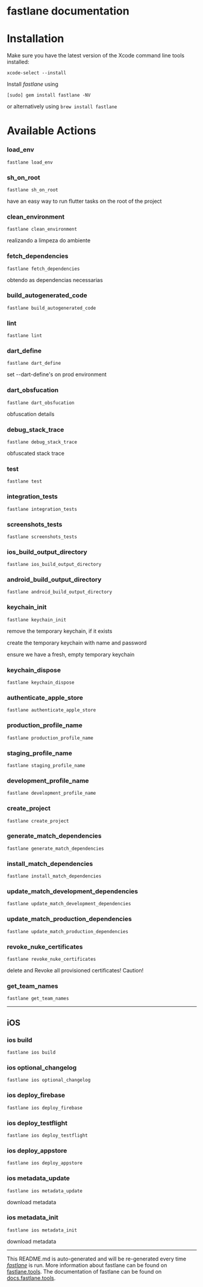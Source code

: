 fastlane documentation
================
# Installation

Make sure you have the latest version of the Xcode command line tools installed:

```
xcode-select --install
```

Install _fastlane_ using
```
[sudo] gem install fastlane -NV
```
or alternatively using `brew install fastlane`

# Available Actions
### load_env
```
fastlane load_env
```

### sh_on_root
```
fastlane sh_on_root
```
have an easy way to run flutter tasks on the root of the project
### clean_environment
```
fastlane clean_environment
```
realizando a limpeza do ambiente
### fetch_dependencies
```
fastlane fetch_dependencies
```
obtendo as dependencias necessarias
### build_autogenerated_code
```
fastlane build_autogenerated_code
```

### lint
```
fastlane lint
```

### dart_define
```
fastlane dart_define
```
set --dart-define's on prod environment
### dart_obsfucation
```
fastlane dart_obsfucation
```
obfuscation details
### debug_stack_trace
```
fastlane debug_stack_trace
```
obfuscated stack trace
### test
```
fastlane test
```

### integration_tests
```
fastlane integration_tests
```

### screenshots_tests
```
fastlane screenshots_tests
```

### ios_build_output_directory
```
fastlane ios_build_output_directory
```

### android_build_output_directory
```
fastlane android_build_output_directory
```

### keychain_init
```
fastlane keychain_init
```
remove the temporary keychain, if it exists

create the temporary keychain with name and password

ensure we have a fresh, empty temporary keychain
### keychain_dispose
```
fastlane keychain_dispose
```

### authenticate_apple_store
```
fastlane authenticate_apple_store
```

### production_profile_name
```
fastlane production_profile_name
```

### staging_profile_name
```
fastlane staging_profile_name
```

### development_profile_name
```
fastlane development_profile_name
```

### create_project
```
fastlane create_project
```

### generate_match_dependencies
```
fastlane generate_match_dependencies
```

### install_match_dependencies
```
fastlane install_match_dependencies
```

### update_match_development_dependencies
```
fastlane update_match_development_dependencies
```

### update_match_production_dependencies
```
fastlane update_match_production_dependencies
```

### revoke_nuke_certificates
```
fastlane revoke_nuke_certificates
```
delete and Revoke all provisioned certificates! Caution!
### get_team_names
```
fastlane get_team_names
```


----

## iOS
### ios build
```
fastlane ios build
```

### ios optional_changelog
```
fastlane ios optional_changelog
```

### ios deploy_firebase
```
fastlane ios deploy_firebase
```

### ios deploy_testflight
```
fastlane ios deploy_testflight
```

### ios deploy_appstore
```
fastlane ios deploy_appstore
```

### ios metadata_update
```
fastlane ios metadata_update
```
download metadata
### ios metadata_init
```
fastlane ios metadata_init
```
download metadata

----

This README.md is auto-generated and will be re-generated every time [_fastlane_](https://fastlane.tools) is run.
More information about fastlane can be found on [fastlane.tools](https://fastlane.tools).
The documentation of fastlane can be found on [docs.fastlane.tools](https://docs.fastlane.tools).
